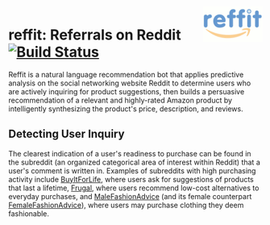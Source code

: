 <a href="docs/images/logo.gif">
    <img src="docs/images/logo_tiny.gif" align="right" height="70" />
</a>

reffit: Referrals on Reddit [![Build Status](https://travis-ci.org/winsonluk/reffit.svg?branch=master)](https://travis-ci.org/winsonluk/reffit)
===========================

Reffit is a natural language recommendation bot that applies predictive analysis on the social networking website Reddit to determine users who are actively inquiring for product suggestions, then builds a persuasive recommendation of a relevant and highly-rated Amazon product by intelligently synthesizing the product's price, description, and reviews.


Detecting User Inquiry
----------------------
The clearest indication of a user's readiness to purchase can be found in the subreddit (an organized categorical area of interest within Reddit) that a user's comment is written in. Examples of subreddits with high purchasing activity include [BuyItForLife](https://reddit.com/r/BuyItForLife), where users ask for suggestions of products that last a lifetime, [Frugal](https://reddit.com/r/Frugal), where users recommend low-cost alternatives to everyday purchases, and [MaleFashionAdvice](https://reddit.com/r/MaleFashionAdvice) (and its female counterpart [FemaleFashionAdvice](https://reddit.com/r/FemaleFashionAdvice)), where users may purchase clothing they deem fashionable.
